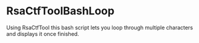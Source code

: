 # RsaCtfToolBashLoop
Using RsaCtfTool this bash script lets you loop through multiple characters and displays it once finished.
